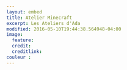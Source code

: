 ```yaml
---
layout: embed
title: Atelier Minecraft
excerpt: Les Ateliers d'Ada
modified: 2016-05-10T19:44:38.564948-04:00
image:
  feature:
  credit:
  creditlink:
couleur : 
---
```


<div class="typeform-widget" data-url="https://xalava.typeform.com/to/Ag9g66" data-text="Atelier Minecraft" style="width:100%;height:90vh;"></div>
<script>(function(){var qs,js,q,s,d=document,gi=d.getElementById,ce=d.createElement,gt=d.getElementsByTagName,id='typef_orm',b='https://s3-eu-west-1.amazonaws.com/share.typeform.com/';if(!gi.call(d,id)){js=ce.call(d,'script');js.id=id;js.src=b+'widget.js';q=gt.call(d,'script')[0];q.parentNode.insertBefore(js,q)}})()</script>

